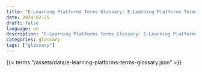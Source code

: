 ```yaml
---
title: "E-Learning Platforms Terms Glossary: E-Learning Platforms Terms in 2024"  
date: 2024-02-25
draft: false
language: en
description: "E-Learning Platforms Terms Glossary: E-Learning Platforms Terms in 2024 | E-Learning Platforms Terms Glossary"
categories: glossary
tags: ["glossary"]
---
```


{{< terms "/assets/data/e-learning-platforms-terms-glossary.json" >}}